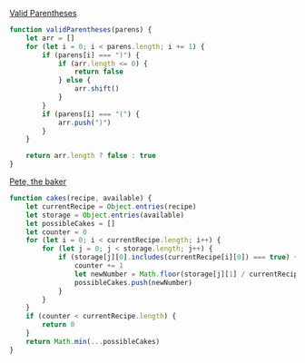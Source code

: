 [Valid Parentheses](https://www.codewars.com/kata/52774a314c2333f0a7000688)

```javascript
function validParentheses(parens) {
	let arr = []
	for (let i = 0; i < parens.length; i += 1) {
		if (parens[i] === ")") {
			if (arr.length <= 0) {
				return false
			} else {
				arr.shift()
			}
		}
		if (parens[i] === "(") {
			arr.push(")")
		}
	}

	return arr.length ? false : true
}
```

[Pete, the baker](https://www.codewars.com/kata/525c65e51bf619685c000059)

```js
function cakes(recipe, available) {
	let currentRecipe = Object.entries(recipe)
	let storage = Object.entries(available)
	let possibleCakes = []
	let counter = 0
	for (let i = 0; i < currentRecipe.length; i++) {
		for (let j = 0; j < storage.length; j++) {
			if (storage[j][0].includes(currentRecipe[i][0]) === true) {
				counter += 1
				let newNumber = Math.floor(storage[j][1] / currentRecipe[i][1])
				possibleCakes.push(newNumber)
			}
		}
	}
	if (counter < currentRecipe.length) {
		return 0
	}
	return Math.min(...possibleCakes)
}
```
